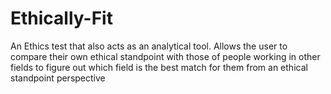# Ethically-Fit
An Ethics test that also acts as an analytical tool. Allows the user to compare their own ethical standpoint with those of people working in other fields to figure out which field is the best match for them from an ethical standpoint perspective
